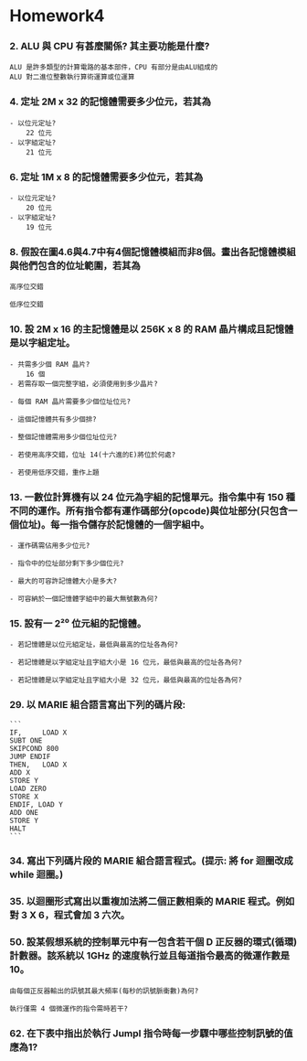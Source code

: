 # Homework4

### 2. ALU 與 CPU 有甚麼關係? 其主要功能是什麼?
	ALU 是許多類型的計算電路的基本部件，CPU 有部分是由ALU組成的
	ALU 對二進位整數執行算術運算或位運算
### 4. 定址 2M x 32 的記憶體需要多少位元，若其為
    - 以位元定址?
        22 位元
    - 以字組定址?
        21 位元
### 6. 定址 1M x 8 的記憶體需要多少位元，若其為
    - 以位元定址?
        20 位元
    - 以字組定址?
        19 位元
### 8. 假設在圖4.6與4.7中有4個記憶體模組而非8個。畫出各記憶體模組與他們包含的位址範圍，若其為
    高序位交錯

    低序位交錯

### 10. 設 2M x 16 的主記憶體是以 256K x 8 的 RAM 晶片構成且記憶體是以字組定址。
    - 共需多少個 RAM 晶片?
        16 個
    - 若需存取一個完整字組，必須使用到多少晶片?

    - 每個 RAM 晶片需要多少個位址位元?

    - 這個記憶體共有多少個排?

    - 整個記憶體需用多少個位址位元?

    - 若使用高序交錯，位址 14(十六進的E)將位於何處?

    - 若使用低序交錯，重作上題

### 13. 一數位計算機有以 24 位元為字組的記憶單元。指令集中有 150 種不同的運作。所有指令都有運作碼部分(opcode)與位址部分(只包含一個位址)。每一指令儲存於記憶體的一個字組中。
    - 運作碼需佔用多少位元?

    - 指令中的位址部分剩下多少個位元?

    - 最大的可容許記憶體大小是多大?

    - 可容納於一個記憶體字組中的最大無號數為何?

### 15.  設有一 2²⁰ 位元組的記憶體。
    - 若記憶體是以位元組定址，最低與最高的位址各為何?

    - 若記憶體是以字組定址且字組大小是 16 位元，最低與最高的位址各為何?

    - 若記憶體是以字組定址且字組大小是 32 位元，最低與最高的位址各為何?

### 29. 以 MARIE 組合語言寫出下列的碼片段:
    ```	
    IF, 	LOAD X 
    SUBT ONE 
    SKIPCOND 800 
    JUMP ENDIF 
    THEN, 	LOAD X 
    ADD X 
    STORE Y 
    LOAD ZERO 
    STORE X 
    ENDIF, LOAD Y 
    ADD ONE 
    STORE Y 
    HALT
    ```
### 34. 寫出下列碼片段的 MARIE 組合語言程式。(提示: 將 for 迴圈改成 while 迴圈。)

### 35. 以迴圈形式寫出以重複加法將二個正數相乘的 MARIE 程式。例如對 3 X 6，程式會加 3 六次。

### 50. 設某假想系統的控制單元中有一包含若干個 D 正反器的環式(循環)計數器。該系統以 1GHz 的速度執行並且每道指令最高的微運作數是 10。
    由每個正反器輸出的訊號其最大頻率(每秒的訊號脈衝數)為何?

    執行僅需 4 個微運作的指令需時若干?
### 62. 在下表中指出於執行 JumpI 指令時每一步驟中哪些控制訊號的值應為1?
